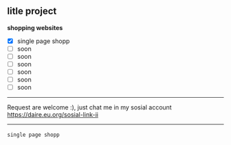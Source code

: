## litle project 

**shopping websites**
- [x] single page shopp
- [ ] soon
- [ ] soon
- [ ] soon
- [ ] soon
- [ ] soon
- [ ] soon

--- 

Request are welcome :), just chat me in my sosial account 
https://daire.eu.org/sosial-link-ii

---

`single page shopp`
![]()